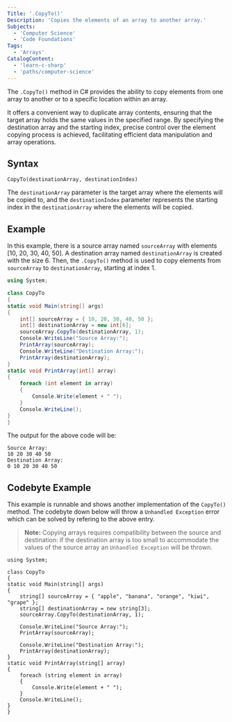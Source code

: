 ```yaml
---
Title: '.CopyTo()'
Description: 'Copies the elements of an array to another array.'
Subjects:
  - 'Computer Science'
  - 'Code Foundations'
Tags:
  - 'Arrays'
CatalogContent:
  - 'learn-c-sharp'
  - 'paths/computer-science'
---
```


The `.CopyTo()` method in C# provides the ability to copy elements from one array to another or to a specific location within an array.

It offers a convenient way to duplicate array contents, ensuring that the target array holds the same values in the specified range. By specifying the destination array and the starting index, precise control over the element copying process is achieved, facilitating efficient data manipulation and array operations.

## Syntax

```pseudo
CopyTo(destinationArray, destinationIndex)
```

The `destinationArray` parameter is the target array where the elements will be copied to, and the `destinationIndex` parameter represents the starting index in the `destinationArray` where the elements will be copied.

## Example

In this example, there is a source array named `sourceArray` with elements [10, 20, 30, 40, 50]. A destination array named `destinationArray` is created with the size 6. Then, the `.CopyTo()` method is used to copy elements from `sourceArray` to `destinationArray`, starting at index 1.

```cs
using System;

class CopyTo
{
static void Main(string[] args)
{
    int[] sourceArray = { 10, 20, 30, 40, 50 };
    int[] destinationArray = new int[6];
    sourceArray.CopyTo(destinationArray, 1);
    Console.WriteLine("Source Array:");
    PrintArray(sourceArray);
    Console.WriteLine("Destination Array:");
    PrintArray(destinationArray);
}
static void PrintArray(int[] array)
{
    foreach (int element in array)
    {
        Console.Write(element + " ");
    }
    Console.WriteLine();
}
}
```

The output for the above code will be:

```shell
Source Array:
10 20 30 40 50
Destination Array:
0 10 20 30 40 50
```

## Codebyte Example

This example is runnable and shows another implementation of the `CopyTo()` method. The codebyte down below will throw a `Unhandled Exception` error which can be solved by refering to the above entry.

> **Note:** Copying arrays requires compatibility between the source and destination: if the destination array is too small to accommodate the values of the source array an `Unhandled Exception` will be thrown.

```codebyte/cs
using System;

class CopyTo
{
static void Main(string[] args)
{
    string[] sourceArray = { "apple", "banana", "orange", "kiwi", "grape" };
    string[] destinationArray = new string[3];
    sourceArray.CopyTo(destinationArray, 1);

    Console.WriteLine("Source Array:");
    PrintArray(sourceArray);

    Console.WriteLine("Destination Array:");
    PrintArray(destinationArray);
}
static void PrintArray(string[] array)
{
    foreach (string element in array)
    {
        Console.Write(element + " ");
    }
    Console.WriteLine();
}
}
```
